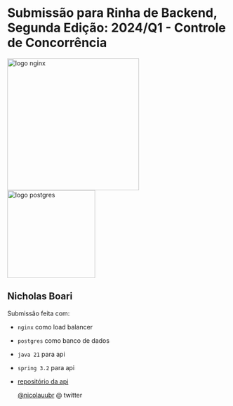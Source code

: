 # Submissão para Rinha de Backend, Segunda Edição: 2024/Q1 - Controle de Concorrência


<img src="https://upload.wikimedia.org/wikipedia/commons/c/c5/Nginx_logo.svg" alt="logo nginx" width="300" height="auto">
<br />
<img src="https://www.vectorlogo.zone/logos/java/java-ar21.svg" alt="logo postgres" width="200" height="auto">


## Nicholas Boari
Submissão feita com:
- `nginx` como load balancer
- `postgres` como banco de dados
- `java 21` para api
- `spring 3.2` para api
- [repositório da api](https://github.com/nicholasboari/rinha-de-backend-2024-q1/tree/master/spring-project)

  [@nicolauubr](https://twitter.com/nicolauubr) @ twitter
